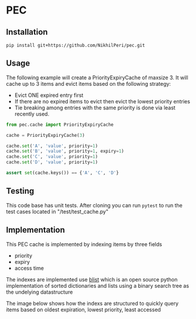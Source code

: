 # PEC

## Installation

```
pip install git+https://github.com/NikhilPeri/pec.git
```

## Usage
The following example will create a PriorityExpiryCache of maxsize 3. It will cache up to 3 items and evict items based
on the following strategy:
 - Evict ONE expired entry first
 - If there are no expired items to evict then evict the lowest priority entries
 - Tie breaking among entries with the same priority is done via least recently used.

```python
from pec.cache import PriorityExpiryCache

cache = PriorityExpiryCache(3)

cache.set('A', 'value', priority=1)
cache.set('B', 'value', priority=1, expiry=1)
cache.set('C', 'value', priority=1)
cache.set('D', 'value', priority=1)

assert set(cache.keys()) == {'A', 'C', 'D'}
```

## Testing
This code base has unit tests.  After cloning you can run `pytest` to run the test cases located in "/test/test_cache.py"


## Implementation
This PEC cache is implemented by indexing items by three fields
  - priority
  - expiry
  - access time

The indexes are implemented use [blist]() which is an open source python implementation of sorted dictionaries and lists
using a binary search tree as the undelying datastructure

The image below shows how the indexs are structured to quickly query items based on oldest expiration, lowest priority, least accessed
